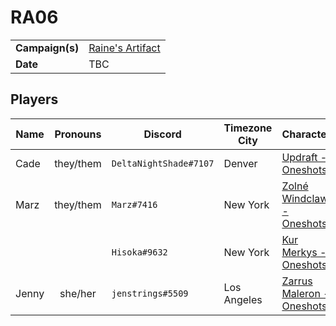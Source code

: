 # RA06

|||
| --- | --- |
| **Campaign(s)** | [Raine's Artifact](../campaigns/O2-raines-artifact.md) | session.3
| **Date** | TBC |

## Players

| Name | Pronouns | Discord | Timezone City | Character |
| --- |:---:| --- | --- | --- |
| Cade | they/them | `DeltaNightShade#7107` | Denver | [Updraft - Oneshots](../characters/non-astarus/os-updraft.md) |
| Marz | they/them | `Marz#7416` | New York | [Zolné Windclaw - Oneshots](../characters/non-astarus/os-zolne-windclaw.md) |
| | | `Hisoka#9632` | New York | [Kur Merkys - Oneshots](../characters/non-astarus/os-kur-merkys.md) |
| Jenny | she/her | `jenstrings#5509` | Los Angeles | [Zarrus Maleron - Oneshots](../characters/non-astarus/os-zarrus-maleron.md) |
